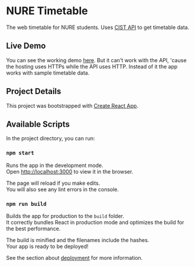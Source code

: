 # NURE Timetable

The web timetable for NURE students. Uses [CIST API](http://cist.nure.ua/ias/app/f?p=778:900:1239415597271026::NO) to get timetable data.

## Live Demo

You can see the working demo [here](https://ardier16.neocities.org/). But it can't work with the API, 'cause the hosting uses HTTPs while the API uses HTTP. Instead of it the app works with sample timetable data.

## Project Details

This project was bootstrapped with [Create React App](https://github.com/facebook/create-react-app).

## Available Scripts

In the project directory, you can run:

### `npm start`

Runs the app in the development mode.<br>
Open [http://localhost:3000](http://localhost:3000) to view it in the browser.

The page will reload if you make edits.<br>
You will also see any lint errors in the console.

### `npm run build`

Builds the app for production to the `build` folder.<br>
It correctly bundles React in production mode and optimizes the build for the best performance.

The build is minified and the filenames include the hashes.<br>
Your app is ready to be deployed!

See the section about [deployment](https://facebook.github.io/create-react-app/docs/deployment) for more information.

